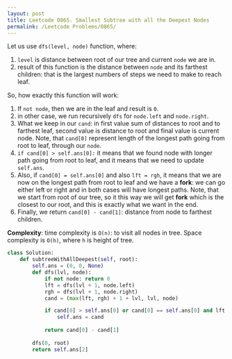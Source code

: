 ```yaml
---
layout: post
title: Leetcode 0865. Smallest Subtree with all the Deepest Nodes
permalink: /Leetcode Problems/0865/
---
```


Let us use `dfs(level, node)` function, where:

1. `level` is distance between root of our tree and current `node` we are in.
2. result of this function is the distance between `node` and its farthest children: that is the largest numbers of steps we need to make to reach leaf.

So, how exactly this function will work:
1. If `not node`, then we are in the leaf and result is `0`.
2. in other case, we run recursively `dfs` for `node.left` and `node.right`.
3. What we keep in our `cand`: in first value sum of distances to root and to farthest leaf, second value is distance to root and final value is current node. Note, that `cand[0]` represent length of the longest path going from root to leaf, through our `node`.
4. `if cand[0] > self.ans[0]:` it means that we found node with longer path going from root to leaf, and it means that we need to update `self.ans`.
5. Also, if `cand[0] = self.ans[0]` and also `lft = rgh`, it means that we are now on the longest path from root to leaf and we have a **fork**: we can go either left or right and in both cases will have longest paths. Note, that we start from root of our tree, so it this way we will get **fork** which is the closest to our root, and this is exactly what we want in the end.
6. Finally, we return `cand[0] - cand[1]`: distance from node to farthest children.

**Complexity**: time complexity is `O(n)`: to visit all nodes in tree. Space complexity is `O(h)`, where `h` is height of tree.

```python
class Solution:
    def subtreeWithAllDeepest(self, root):
        self.ans = (0, 0, None)
        def dfs(lvl, node):
            if not node: return 0
            lft = dfs(lvl + 1, node.left)
            rgh = dfs(lvl + 1, node.right)
            cand = (max(lft, rgh) + 1 + lvl, lvl, node)

            if cand[0] > self.ans[0] or cand[0] == self.ans[0] and lft == rgh:
                self.ans = cand
          
            return cand[0] - cand[1]
        
        dfs(0, root)
        return self.ans[2]
```